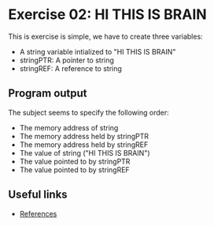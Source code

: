 # Exercise 02: HI THIS IS BRAIN
This is exercise is simple, we have to create three variables:
-   A string variable intialized to "HI THIS IS BRAIN"
-   stringPTR: A pointer to string
-   stringREF: A reference to string

## Program output
The subject seems to specify the following order:
-   The memory address of string
-   The memory address held by stringPTR
-   The memory address held by stringREF
-   The value of string ("HI THIS IS BRAIN")
-   The value pointed to by stringPTR
-   The value pointed to by stringREF

## Useful links
- [References](https://medium.com/@the_infinity/references-in-c-987e592d901c)
